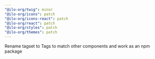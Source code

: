 ```yaml
---
"@ilo-org/twig": minor
"@ilo-org/icons": patch
"@ilo-org/icons-react": patch
"@ilo-org/react": patch
"@ilo-org/styles": patch
"@ilo-org/themes": patch
---
```


Rename tagset to Tags to match other components and work as an npm package
